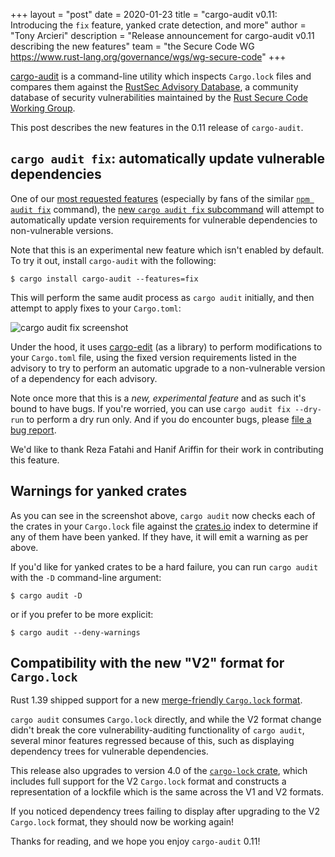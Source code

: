 +++
layout = "post"
date = 2020-01-23
title = "cargo-audit v0.11: Introducing the `fix` feature, yanked crate detection, and more"
author = "Tony Arcieri"
description = "Release announcement for cargo-audit v0.11 describing the new features"
team = "the Secure Code WG <https://www.rust-lang.org/governance/wgs/wg-secure-code>"
+++

[cargo-audit](https://github.com/rustsec/cargo-audit) is a command-line utility which inspects `Cargo.lock` files and compares them against the [RustSec Advisory Database](https://rustsec.org), a community database of security vulnerabilities maintained by the [Rust Secure Code Working Group](https://github.com/rust-secure-code/wg).

This post describes the new features in the 0.11 release of `cargo-audit`.

## `cargo audit fix`: automatically update vulnerable dependencies

One of our [most requested features](https://github.com/RustSec/cargo-audit/issues/23) (especially by fans of the similar [`npm audit fix`](https://docs.npmjs.com/cli/audit) command), the [new `cargo audit fix` subcommand](https://github.com/RustSec/cargo-audit#cargo-audit-fix-subcommand) will attempt to automatically update version requirements for vulnerable dependencies to non-vulnerable versions.

Note that this is an experimental new feature which isn't enabled by default. To try it out, install `cargo-audit` with the following:

```
$ cargo install cargo-audit --features=fix
```

This will perform the same audit process as `cargo audit` initially, and then attempt to apply fixes to your `Cargo.toml`:

![cargo audit fix screenshot](../../../../images/inside-rust/2020-01-23-Introducing-cargo-audit-fix-and-more/cargo-audit-fix.png)

Under the hood, it uses [cargo-edit](https://github.com/killercup/cargo-edit) (as a library) to perform modifications to your `Cargo.toml` file, using the fixed version requirements listed in the advisory to try to perform an automatic upgrade to a non-vulnerable version of a dependency for each advisory.

Note once more that this is a *new, experimental feature* and as such it's bound to have bugs. If you're worried, you can use `cargo audit fix --dry-run` to perform a dry run only. And if you do encounter bugs, please [file a bug report](https://github.com/rustsec/cargo-audit/issues).

We'd like to thank Reza Fatahi and Hanif Ariffin for their work in contributing this feature.

## Warnings for yanked crates

As you can see in the screenshot above, `cargo audit` now checks each of the crates in your `Cargo.lock` file against the [crates.io](https://crates.io) index to determine if any of them have been yanked. If they have, it will emit a warning as per above.

If you'd like for yanked crates to be a hard failure, you can run `cargo audit` with the `-D` command-line argument:

```
$ cargo audit -D
```

or if you prefer to be more explicit:

```
$ cargo audit --deny-warnings
```

## Compatibility with the new "V2" format for `Cargo.lock`

Rust 1.39 shipped support for a new [merge-friendly `Cargo.lock` format](https://github.com/rust-lang/cargo/pull/7070).

`cargo audit` consumes `Cargo.lock` directly, and while the V2 format change didn't break the core vulnerability-auditing functionality of `cargo audit`, several minor features regressed because of this, such as displaying dependency trees for vulnerable dependencies.

This release also upgrades to version 4.0 of the [`cargo-lock` crate](https://github.com/RustSec/cargo-lock), which includes full support for the V2 `Cargo.lock` format and constructs a representation of a lockfile which is the same across the V1 and V2 formats.

If you noticed dependency trees failing to display after upgrading to the V2 `Cargo.lock` format, they should now be working again!

Thanks for reading, and we hope you enjoy `cargo-audit` 0.11!


